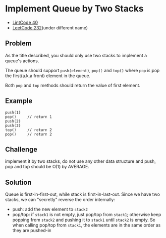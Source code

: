 Implement Queue by Two Stacks
===

- [LintCode 40](http://www.lintcode.com/en/problem/implement-queue-by-two-stacks/)
- [LeetCode 232](https://leetcode.com/problems/implement-queue-using-stacks)(under different name)

Problem
-------

As the title described, you should only use two stacks to implement a queue's actions.

The queue should support ``push(element)``, ``pop()`` and ``top()`` where ``pop`` is pop the first(a.k.a front) element in the queue.

Both ``pop`` and ``top`` methods should return the value of first element.

Example
-------

    push(1)
    pop()     // return 1
    push(2)
    push(3)
    top()     // return 2
    pop()     // return 2

Challenge
---------

implement it by two stacks, do not use any other data structure and push, pop and top should be O(1) by AVERAGE.

Solution
--------

Queue is first-in-first-out, while stack is first-in-last-out. Since we have two stacks, we can "secretly" reverse the order internally:

- push: add the new element to ``stack2``
- pop/top: if ``stack1`` is not empty, just pop/top from ``stack1``; otherwise keep popping from ``stack2`` and pushing it to ``stack1`` until ``stack2`` is empty. So when calling pop/top from ``stack1``, the elements are in the same order as they are pushed-in
